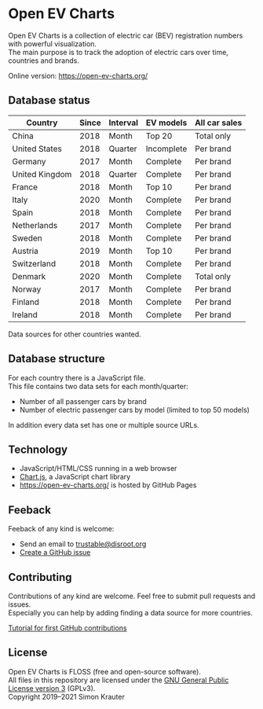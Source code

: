 Open EV Charts
==============

Open EV Charts is a collection of electric car (BEV) registration numbers with powerful visualization.<br>
The main purpose is to track the adoption of electric cars over time, countries and brands.

Online version: https://open-ev-charts.org/

Database status
---------------

| Country        | Since | Interval | EV models  | All car sales
|----------------|-------|----------|------------|--------------
| China          | 2018  | Month    | Top 20     | Total only
| United States  | 2018  | Quarter  | Incomplete | Per brand
| Germany        | 2017  | Month    | Complete   | Per brand
| United Kingdom | 2018  | Quarter  | Complete   | Per brand
| France         | 2018  | Month    | Top 10     | Per brand
| Italy          | 2020  | Month    | Complete   | Per brand
| Spain          | 2018  | Month    | Complete   | Per brand
| Netherlands    | 2017  | Month    | Complete   | Per brand
| Sweden         | 2018  | Month    | Complete   | Per brand
| Austria        | 2019  | Month    | Top 10     | Per brand
| Switzerland    | 2018  | Month    | Complete   | Per brand
| Denmark        | 2020  | Month    | Complete   | Total only
| Norway         | 2017  | Month    | Complete   | Per brand
| Finland        | 2018  | Month    | Complete   | Per brand
| Ireland        | 2018  | Month    | Complete   | Per brand

Data sources for other countries wanted.

Database structure
------------------

For each country there is a JavaScript file.<br>
This file contains two data sets for each month/quarter:

- Number of all passenger cars by brand
- Number of electric passenger cars by model (limited to top 50 models)

In addition every data set has one or multiple source URLs.

Technology
----------

- JavaScript/HTML/CSS running in a web browser
- [Chart.js](https://www.chartjs.org/), a JavaScript chart library
- https://open-ev-charts.org/ is hosted by GitHub Pages

Feeback
-------

Feeback of any kind is welcome:
- Send an email to trustable@disroot.org
- [Create a GitHub issue](https://github.com/simonkrauter/Open-EV-Charts/issues/new)

Contributing
------------

Contributions of any kind are welcome. Feel free to submit pull requests and issues.<br>
Especially you can help by adding finding a data source for more countries.<br>

[Tutorial for first GitHub contributions](https://github.com/firstcontributions/first-contributions/blob/master/README.md)

License
-------

Open EV Charts is FLOSS (free and open-source software).<br>
All files in this repository are licensed under the [GNU General Public License version 3](https://opensource.org/licenses/GPL-3.0) (GPLv3).<br>
Copyright 2019–2021 Simon Krauter

